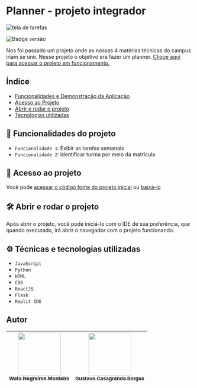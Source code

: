 # Planner - projeto integrador
![tela de tarefas](https://user-images.githubusercontent.com/90472705/194756541-4a9855b2-3f06-42db-aa66-d1f0bb597363.png)

![Badge versão](http://img.shields.io/static/v1?label=VERSÃO&message=%201.0&color=GREEN&style=for-the-badge)

Nos foi passado um projeto onde as nossas 4 matérias técnicas do campus iriam se unir. Nesse projeto o objetivo era fazer um planner.
[Clique aqui para acessar o projeto em funcionamento.]()


## Índice 
* [Funcionalidades e Demonstração da Aplicação](#hammer-funcionalidades-do-projeto)
* [Acesso ao Projeto](#-acesso-ao-projeto)
* [Abrir e rodar o projeto](#%EF%B8%8F-abrir-e-rodar-o-projeto)
* [Tecnologias utilizadas](#%EF%B8%8F-técnicas-e-tecnologias-utilizadas)

## :hammer: Funcionalidades do projeto

- `Funcionalidade 1`: Exibir as tarefas semanais
- `Funcionalidade 2`: Identificar turma por meio da matrícula

## 📁 Acesso ao projeto

Você pode [acessar o código fonte do projeto inicial](https://github.com/WataNegreirosMonteiro/Planner) ou [baixá-lo](https://github.com/WataNegreirosMonteiro/PLanner/archive/refs/heads/main.zip)

## 🛠️ Abrir e rodar o projeto

Após abrir o projeto, você pode iniciá-lo com o IDE de sua preferência, que quando executado, irá abrir o navegador com o projeto funcionando.

## ⚙️ Técnicas e tecnologias utilizadas

- ``JavaScript``
- ``Python``
- ``HTML``
- ``CSS``
- ``ReactJS``
- ``Flask``
- ``Replit IDE``

## Autor

| [<img src="https://avatars.githubusercontent.com/u/90472705?v=4" width=115><br><sub>Wata Negreiros Monteiro</sub>](https://github.com/WataNegreirosMonteiro) |  [<img src="https://avatars.githubusercontent.com/u/113564851?v=4" width=115><br><sub>Gustavo Casagrande Borges</sub>](https://github.com/gustavotht21) |  
| :---: | :---: | 
